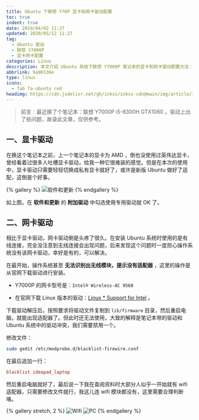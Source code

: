 ```yaml
---
title: Ubuntu 下联想 Y7KP 显卡和网卡驱动配置
toc: true
indent: true
date: 2019/04/02 11:27
updated: 2020/05/12 11:27
tag:
  - Ubuntu 驱动
  - 联想 Y7000P
  - 显卡网卡配置
categories: Linux
description: 本文介绍 Ubuntu 系统下联想 Y7000P 笔记本的显卡和网卡驱动配置方法：显卡驱动可在软件和更新的附加驱动中勾选专用驱动；网卡（Intel® Wireless-AC 9560）需下载驱动并禁用冲突模块。
abbrlink: 9a96536e
type: linux
icons:
  - fab fa-ubuntu red
headimg: https://cdn.jsdelivr.net/gh/inkss/inkss-cdn@main/img/article/19-04@Ubuntu18.04Y7KP/Hexo博客封面.png
---
```


> 前言：最近换了个笔记本：联想 Y7000P i5-8300H GTX1060 。驱动上出了些问题，故录此文章，仅供参考。

## 一、显卡驱动

在换这个笔记本之前，上一个笔记本的显卡为 AMD ，倒也没使用过英伟达显卡，曾经看着过很多人吐槽显卡驱动，给我一种它很难装的感觉。但是在本次的使用中，显卡驱动只需要轻轻切换成私有显卡就好了，或许是新版 Ubuntu 做好了适配，这倒是个好事。

{% gallery %}
![软件和更新](https://cdn.jsdelivr.net/gh/inkss/inkss-cdn@main/img/article/19-04@Ubuntu18.04Y7KP/szyink-20190402142329-522x452.png)
{% endgallery %}

如上图，在 **软件和更新** 的 **附加驱动** 中勾选使用专用驱动就 OK 了。

## 二、网卡驱动

相比于显卡驱动，网卡驱动倒是头疼了很久。在安装 Ubuntu 系统时使用的是有线连接，完全没注意到无线连接会出现问题，后来发现这个问题时一度担心操作系统没有该网卡驱动，幸好是有的，可以解决。

在最开始，操作系统甚至 **无法识别出无线模块，提示没有适配器** ，这里的操作是从官网下载驱动进行安装。

- Y7000P 的网卡型号是：`Intel® Wireless-AC 9560`

- 在官网下载 Linux 版本的驱动：[Linux * Support for Intel](https://www.intel.com/content/www/us/en/support/articles/000005511/network-and-i-o/wireless-networking.html) 。

下载驱动解压后，按照要求将驱动文件复制到 `lib/firmware` 目录，然后重启电脑，就能出现适配器了。但此时还无法使用，大致的解释是笔记本带的驱动和 Ubuntu 系统中的驱动冲突，我们需要禁用一个。

修改文件：

```sh
sudo gedit /etc/modprobe.d/blacklist-firewire.conf
```

在最后追加一行：

```conf
blacklist ideapad_laptop
```

然后重启电脑就好了，最后说一下我在查阅资料时大部分人似乎一开始就有 wifi 适配器，只需要修改文件就行，我这儿连 wifi 模块都没有，这里需要合理判断咯。

{% gallery stretch, 2 %}
![Wifi](https://cdn.jsdelivr.net/gh/inkss/inkss-cdn@main/img/article/19-04@Ubuntu18.04Y7KP/szyink-20190402144556-980x708.png)
![PC](https://cdn.jsdelivr.net/gh/inkss/inkss-cdn@main/img/article/19-04@Ubuntu18.04Y7KP/szyink-20190402144606-980x708.png)
{% endgallery %}